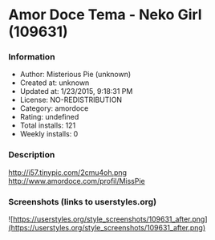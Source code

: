 # Amor Doce Tema - Neko Girl (109631)

### Information
- Author: Misterious Pie (unknown)
- Created at: unknown
- Updated at: 1/23/2015, 9:18:31 PM
- License: NO-REDISTRIBUTION
- Category: amordoce
- Rating: undefined
- Total installs: 121
- Weekly installs: 0


### Description
http://i57.tinypic.com/2cmu4oh.png
http://www.amordoce.com/profil/MissPie


### Screenshots (links to userstyles.org)
![https://userstyles.org/style_screenshots/109631_after.png](https://userstyles.org/style_screenshots/109631_after.png)


